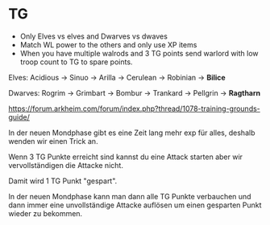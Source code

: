 # TG
- Only Elves vs elves and Dwarves vs dwaves 
- Match WL power to the others and only use XP items
- When you have multiple walrods and 3 TG points send warlord with low troop count to TG to spare points.

Elves: Acidious -> Sinuo -> Arilla -> Cerulean -> Robinian -> **Bilice**

Dwarves: Rogrim -> Grimbart -> Bombur -> Trankard -> Pellgrin -> **Ragtharn**

https://forum.arkheim.com/forum/index.php?thread/1078-training-grounds-guide/

In der neuen Mondphase gibt es eine Zeit lang mehr exp für alles, deshalb wenden wir einen Trick an. 

Wenn 3 TG Punkte erreicht sind kannst du eine Attack starten aber wir vervollständigen die Attacke nicht. 

Damit wird 1 TG Punkt "gespart".

In der neuen Mondphase kann man dann alle TG Punkte verbauchen und dann immer eine unvollständige Attacke auflösen um einen gesparten Punkt wieder zu bekommen. 
